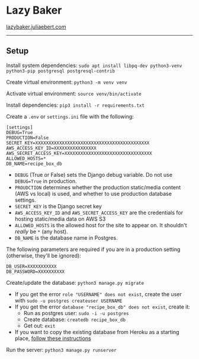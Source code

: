 # Lazy Baker

[lazybaker.juliaebert.com](http://lazybaker.juliaebert.com)

---

## Setup

Install system dependencies: `sudo apt install libpq-dev python3-venv python3-pip postgresql postgresql-contrib`

Create virtual environment: `python3 -m venv venv`

Activate virtual environment: `source venv/bin/activate`

Install dependencies: `pip3 install -r requirements.txt`

Create a `.env` or `settings.ini` file with the following:
```shell
[settings]
DEBUG=True
PRODUCTION=False
SECRET_KEY=XXXXXXXXXXXXXXXXXXXXXXXXXXXXXXXXXXXXXXXXXXX
AWS_ACCESS_KEY_ID=XXXXXXXXXXXXXXXX
AWS_SECRET_ACCESS_KEY=XXXXXXXXXXXXXXXXXXXXXXXXXXXXXXXXX
ALLOWED_HOSTS=*
DB_NAME=recipe_box_db
```

- `DEBUG` (True or False) sets the Django debug variable. Do not use `DEBUG=True` in production.
- `PROUDCTION` determines whether the production static/media content (AWS vs local) is used, and whether to use production database settings.
- `SECRET_KEY` is the Django secret key
- `AWS_ACCESS_KEY_ID` and `AWS_SECRET_ACCESS_KEY` are the credentials for hosting static/media data on AWS S3
- `ALLOWED_HOSTS` is the allowed host for the site to appear on. It shouldn't *really* be `*` (any host).
- `DB_NAME` is the database name in Postgres.

The following parameters are required if you are in a production setting (otherwise, they'll be ignored):
```shell
DB_USER=XXXXXXXXXXX
DB_PASSWORD=XXXXXXXXXX
```

Create/update the database: `python3 manage.py migrate`

- If you get the error `role "USERNAME" does not exist`, create the user with `sudo -u postgres createuser USERNAME`
- If you get the error `database "recipe_box_db" does not exist`, create it:
  - Run as postgres user: `sudo -i -u postgres`
  - Create database: `createdb recipe_box_db`
  - Get out: `exit`
- If you want to copy the existing database from Heroku as a starting place, [follow these instructions](https://docs.juliaebert.com/programming/web#copy-heroku-database-locally-for-django-project)

Run the server: `python3 manage.py runserver`
